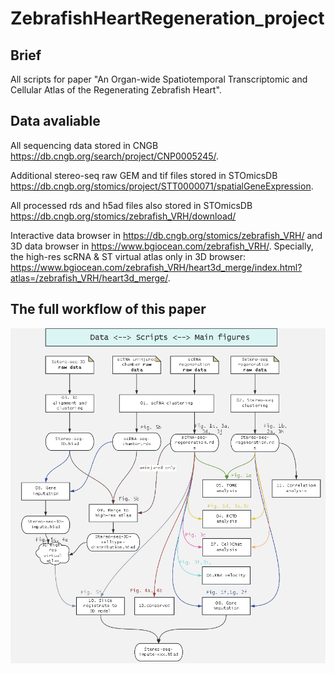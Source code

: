 # ZebrafishHeartRegeneration_project

## Brief
All scripts for paper "An Organ-wide Spatiotemporal Transcriptomic and Cellular Atlas of the Regenerating Zebrafish Heart".

## Data avaliable



All sequencing data stored in CNGB https://db.cngb.org/search/project/CNP0005245/.

Additional stereo-seq raw GEM and tif files stored in STOmicsDB https://db.cngb.org/stomics/project/STT0000071/spatialGeneExpression.

All processed rds and h5ad files also stored in STOmicsDB https://db.cngb.org/stomics/zebrafish_VRH/download/

Interactive data browser in https://db.cngb.org/stomics/zebrafish_VRH/ and 3D data browser in https://www.bgiocean.com/zebrafish_VRH/. Specially, the high-res scRNA & ST virtual atlas only in 3D browser: https://www.bgiocean.com/zebrafish_VRH/heart3d_merge/index.html?atlas=/zebrafish_VRH/heart3d_merge/.

## The full workflow of this paper

![alt text](image-1.png)

